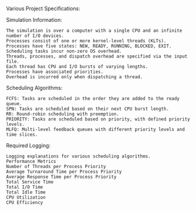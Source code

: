 
Various Project Specifications:

  Simulation Information:
  
    The simulation is over a computer with a single CPU and an infinite number of I/O devices.
    Processes consist of one or more kernel-level threads (KLTs).
    Processes have five states: NEW, READY, RUNNING, BLOCKED, EXIT.
    Scheduling tasks incur non-zero OS overhead.
    Threads, processes, and dispatch overhead are specified via the input file.
    Each thread has CPU and I/O bursts of varying lengths.
    Processes have associated priorities.
    Overhead is incurred only when dispatching a thread.
    
  Scheduling Algorithms:
  
    FCFS: Tasks are scheduled in the order they are added to the ready queue.
    SPN: Tasks are scheduled based on their next CPU burst length.
    RR: Round-robin scheduling with preemption.
    PRIORITY: Tasks are scheduled based on priority, with defined priority levels.
    MLFQ: Multi-level feedback queues with different priority levels and time slices.
    
  Required Logging:
  
    Logging explanations for various scheduling algorithms.
    Performance Metrics
    Number of Threads per Process Priority
    Average Turnaround Time per Process Priority
    Average Response Time per Process Priority
    Total Service Time
    Total I/O Time
    Total Idle Time
    CPU Utilization
    CPU Efficiency
